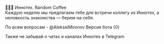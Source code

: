 🔵🔵🔵 Иннотех. Random Coffee   
Каждую неделю мы предлагаем тебе для встречи коллегу из Иннотех, а неловкость знакомства — берем на себя.

По всем вопросам - @AlekseiMironov
Версия бота {0}  

Также не забывай о чатах и каналах Иннотех в Telegram